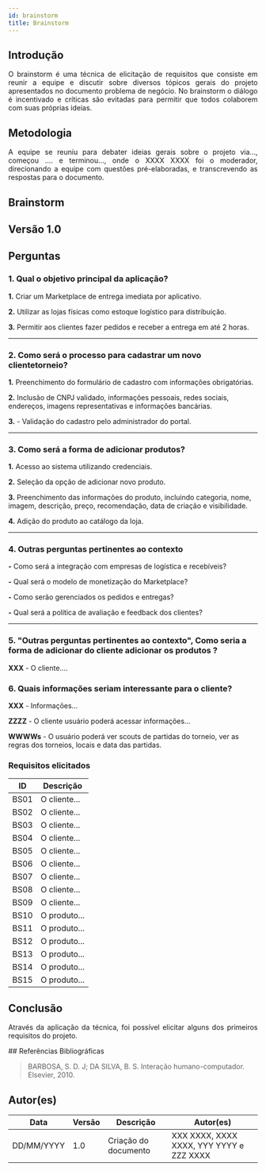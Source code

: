 ```yaml
---
id: brainstorm
title: Brainstorm
---
```

 
## Introdução
<p align = "justify">
O brainstorm é uma técnica de elicitação de requisitos que consiste em reunir a equipe e discutir sobre diversos tópicos gerais do projeto apresentados no documento problema de negócio. No brainstorm o diálogo é incentivado e críticas são evitadas para permitir que todos colaborem com suas próprias ideias.
</p>
 
## Metodologia
<p align = "justify">
A equipe se reuniu para debater ideias gerais sobre o projeto via..., começou .... e terminou..., onde o XXXX XXXX foi o moderador, direcionando a equipe com questões pré-elaboradas, e transcrevendo as respostas para o documento.
</p>
 
## Brainstorm
 
## Versão 1.0
 
## Perguntas
 
### 1. Qual o objetivo principal da aplicação?
 
<p align = "justify">
<b>1.</b> Criar um Marketplace de entrega imediata por aplicativo.
</p>
 
<b>2.</b> Utilizar as lojas físicas como estoque logístico para distribuição. 
 
<b>3.</b> Permitir aos clientes fazer pedidos e receber a entrega em até 2 horas.
</p>
 
---
 
### 2. Como será o processo para cadastrar um novo clientetorneio?
 
<p align = "justify">
<b>1.</b> Preenchimento do formulário de cadastro com informações obrigatórias.
 
<b>2.</b> Inclusão de CNPJ validado, informações pessoais, redes sociais, endereços, imagens representativas e informações bancárias.

<b>3.</b> - Validação do cadastro pelo administrador do portal.
  
---
 
### 3. Como será a forma de adicionar produtos?
 
<p align = "justify">
<b>1.</b> Acesso ao sistema utilizando credenciais.
</p>
 
<p align = "justify">
<b>2.</b> Seleção da opção de adicionar novo produto.
</p>
 
<b>3.</b> Preenchimento das informações do produto, incluindo categoria, nome, imagem, descrição, preço, recomendação, data de criação e visibilidade.
 
<b>4.</b> Adição do produto ao catálogo da loja.

 
---
 
### 4. Outras perguntas pertinentes ao contexto

<p align = "justify">
<b>-</b> Como será a integração com empresas de logística e recebíveis?
 
<b>-</b> Qual será o modelo de monetização do Marketplace?
 
<b>-</b> Como serão gerenciados os pedidos e entregas?

<b>-</b> Qual será a política de avaliação e feedback dos clientes?
 
---
 
### 5. "Outras perguntas pertinentes ao contexto", Como seria a forma de adicionar do cliente adicionar os produtos ?
<p align = "justify">
<b>XXX</b> - O cliente....
</p>
 
### 6. Quais informações seriam interessante para o cliente?
<p align = "justify">
   <b>XXX</b> - Informações...
   
   <b>ZZZZ</b> - O cliente usuário poderá acessar informações...

   <b>WWWWs</b> - O usuário poderá ver scouts de partidas do torneio, ver as regras dos torneios, locais e data das partidas.
   
</p>
 
### Requisitos elicitados
 
|ID|Descrição|
|----|-------------|
|BS01| O cliente...|
|BS02| O cliente...|
|BS03| O cliente...|
|BS04| O cliente...|
|BS05| O cliente...|
|BS06| O cliente...|
|BS07| O cliente...|
|BS08| O cliente...|
|BS09| O cliente...|
|BS10| O produto...|
|BS11| O produto...|
|BS12| O produto...|
|BS13| O produto...|
|BS14| O produto...|
|BS15| O produto...|
 
## Conclusão
<p align = "justify">
Através da aplicação da técnica, foi possível elicitar alguns dos primeiros requisitos do projeto.
</p>
## Referências Bibliográficas
 
> BARBOSA, S. D. J; DA SILVA, B. S. Interação humano-computador. Elsevier, 2010.
 
 
## Autor(es)
| Data | Versão | Descrição | Autor(es) |
| -- | -- | -- | -- |
| DD/MM/YYYY | 1.0 | Criação do documento | XXX XXXX, XXXX XXXX, YYY YYYY e ZZZ XXXX |
